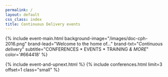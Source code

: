 ```yaml
---
permalink: /
layout: default
css_class: index
title: Continuous Delivery events
---
```


{% include event-main.html
background-image="/images/doc-cph-2016.png"
brand-lead="Welcome to the home of..."
brand-txt="*Co*ntinuous *de*livery"
subtitle="CONFERENCES * EVENTS * TRAINING *& MORE*"
color='#664418' %}

{% include event-and-upnext.html %}
{% include conferences.html limit=3 offset=1 class="small" %}
